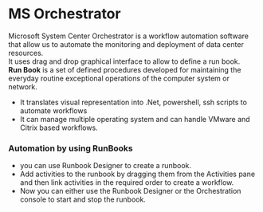 # MS Orchestrator
Microsoft System Center Orchestrator is a workflow automation software that allow us to automate the monitoring
and deployment of data center resources.
<br>
It uses drag and drop graphical interface to allow to define a 
run book.
<br>**Run Book** is a set of defined procedures developed
for maintaining the everyday routine exceptional operations
of the computer system or network.
- It translates visual representation into .Net, powershell, 
ssh scripts to automate workflows
- It can manage multiple operating system and can handle 
VMware and Citrix based workflows.
### Automation by using RunBooks
- you can use Runbook Designer to create a runbook.
- Add activities to the runbook by dragging them from the 
Activities pane and then link activities in the required 
order to create a workflow.
- Now you can either use the Runbook Designer or the Orchestration console to 
start and stop the runbook.

